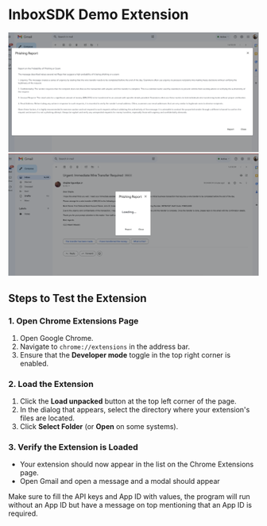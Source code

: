 # InboxSDK Demo Extension

![Example Phishing Report](https://github.com/oojr/inboxsdk-extension-demo/blob/main/images/extension-screenshot-1.png)
![Example Phishing Report Loading](https://github.com/oojr/inboxsdk-extension-demo/blob/main/images/extension-screenshot.png)

## Steps to Test the Extension

### 1. Open Chrome Extensions Page

1. Open Google Chrome.
2. Navigate to `chrome://extensions` in the address bar.
3. Ensure that the **Developer mode** toggle in the top right corner is enabled.

### 2. Load the Extension

1. Click the **Load unpacked** button at the top left corner of the page.
2. In the dialog that appears, select the directory where your extension's files are located.
3. Click **Select Folder** (or **Open** on some systems).

### 3. Verify the Extension is Loaded

- Your extension should now appear in the list on the Chrome Extensions page.
- Open Gmail and open a message and a modal should appear

Make sure to fill the API keys and App ID with values, the program will run without an App ID but have a message on top mentioning that an App ID is required.

